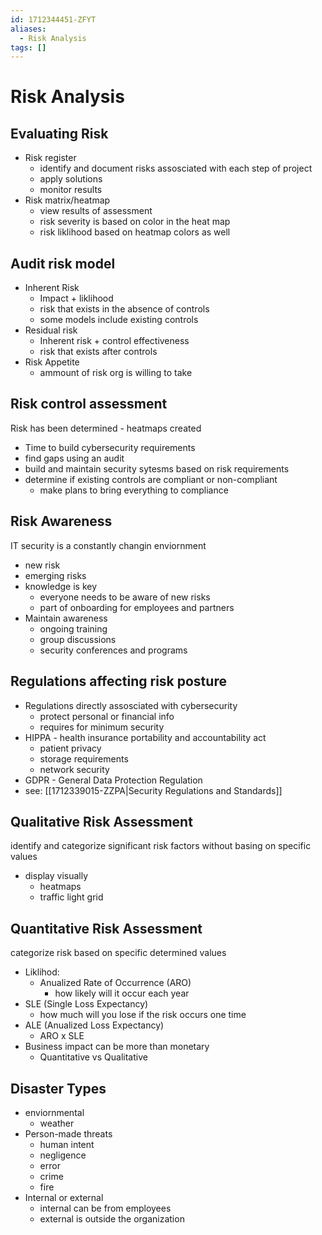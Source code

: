 ```yaml
---
id: 1712344451-ZFYT
aliases:
  - Risk Analysis
tags: []
---
```


# Risk Analysis

## Evaluating Risk
- Risk register
    - identify and document risks assosciated with each step of project
    - apply solutions
    - monitor results
- Risk matrix/heatmap
    - view results of assessment
    - risk severity is based on color in the heat map
    - risk liklihood based on heatmap colors as well

## Audit risk model
- Inherent Risk
    - Impact + liklihood
    - risk that exists in the absence of controls
    - some models include existing controls
- Residual risk
    - Inherent risk + control effectiveness
    - risk that exists after controls
- Risk Appetite
    - ammount of risk org is willing to take

## Risk control assessment 
Risk has been determined
    - heatmaps created
- Time to build cybersecurity requirements
- find gaps using an audit
- build and maintain security sytesms based on risk requirements
- determine if existing controls are compliant or non-compliant
    - make plans to bring everything to compliance

## Risk Awareness
IT security is a constantly changin enviornment
- new risk
- emerging risks
- knowledge is key
    - everyone needs to be aware of new risks
    - part of onboarding for employees and partners
- Maintain awareness
    - ongoing training
    - group discussions
    - security conferences and programs 

## Regulations affecting risk posture
- Regulations directly assosciated with cybersecurity
    - protect personal or financial info
    - requires for minimum security
- HIPPA - health insurance portability and accountability act
    - patient privacy
    - storage requirements 
    - network security
- GDPR - General Data Protection Regulation
- see: [[1712339015-ZZPA|Security Regulations and Standards]]

## Qualitative Risk Assessment
identify and categorize significant risk factors without basing on specific values
- display visually 
    - heatmaps
    - traffic light grid

## Quantitative Risk Assessment
categorize risk based on specific determined values
- Liklihod:
    - Anualized Rate of Occurrence (ARO)
        - how likely will it occur each year
- SLE (Single Loss Expectancy)
    - how much will you lose if the risk occurs one time
- ALE (Anualized Loss Expectancy)
    - ARO x SLE
- Business impact can be more than monetary
    - Quantitative vs Qualitative 

## Disaster Types
- enviornmental 
    - weather 
- Person-made threats
    - human intent 
    - negligence 
    - error
    - crime 
    - fire
- Internal or external
    - internal can be from employees
    - external is outside the organization

